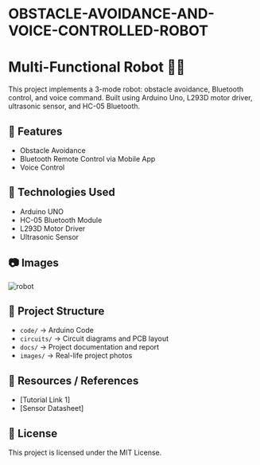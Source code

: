 # OBSTACLE-AVOIDANCE-AND-VOICE-CONTROLLED-ROBOT
# Multi-Functional Robot 🚗🤖

This project implements a 3-mode robot: obstacle avoidance, Bluetooth control, and voice command. Built using Arduino Uno, L293D motor driver, ultrasonic sensor, and HC-05 Bluetooth.

## 🔧 Features
- Obstacle Avoidance
- Bluetooth Remote Control via Mobile App
- Voice Control

## 🧠 Technologies Used
- Arduino UNO
- HC-05 Bluetooth Module
- L293D Motor Driver
- Ultrasonic Sensor

## 📷 Images
![robot](images/robot-photo.jpg)

## 📁 Project Structure
- `code/` → Arduino Code
- `circuits/` → Circuit diagrams and PCB layout
- `docs/` → Project documentation and report
- `images/` → Real-life project photos

## 🔗 Resources / References
- [Tutorial Link 1]
- [Sensor Datasheet]

## 📝 License
This project is licensed under the MIT License.
